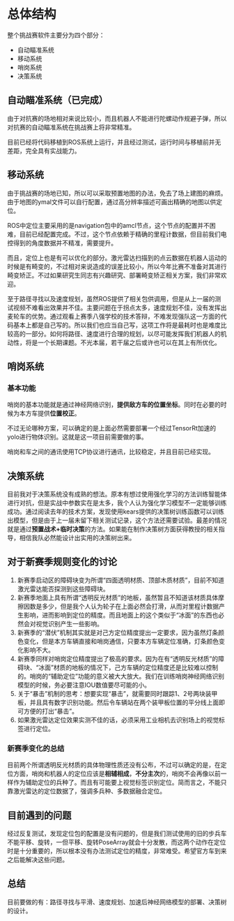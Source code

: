 # 总体结构
整个挑战赛软件主要分为四个部分：

+ 自动瞄准系统
+ 移动系统
+ 哨岗系统
+ 决策系统

## 自动瞄准系统（已完成）
由于对抗赛的场地相对来说比较小，而且机器人不能进行陀螺动作规避子弹，所以对抗赛的自动瞄准系统在挑战赛上将非常精准。

目前已经将代码移植到ROS系统上运行，并且经过测试，运行时间与移植前并无差距，完全具有实战能力。

## 移动系统
由于挑战赛的场地已知，所以可以采取预置地图的办法，免去了场上建图的麻烦。由于地图的ymal文件可以自行配置，通过高分辨率描述可画出精确的地图以供定位。

ROS中定位主要采用的是navigation包中的amcl节点，这个节点的配置并不困难，目前已经配置完成。不过，这个节点依赖于精确的里程计数据，但目前我们电控得到的角度数据并不精准，需要提升。

而且，定位上也是有可以优化的部分。激光雷达扫描到的点云数据在机器人运动的时候是有畸变的，不过相对来说造成的误差比较小，所以今年比赛不准备对其进行畸变矫正。不过如果研究生同志有兴趣研究、部署畸变矫正相关方案，我们非常欢迎。

至于路径寻找以及速度规划，虽然ROS提供了相关包供调用，但是从上一届的测试视频不难看出效果并不佳。主要问题在于拐点太多，速度规划不佳，没有发挥出麦轮车的优势。通过观看上赛季八强学校的技术答辩，不难发现强队这一方面的代码基本上都是自己写的。所以我们也应当自己写，这项工作将是最耗时也是难度比较高的一部分。如何将路径、速度进行合理的规划，以尽可能发挥我们机器人的机动性，将是一个长期课题。不光本届，若干届之后或许也可以在其上有所优化。

## 哨岗系统

### 基本功能
哨岗的基本功能就是通过神经网络识别，**提供敌方车的位置坐标**。同时在必要的时候为本方车提供**位置校正**。

不过无论哪种方案，可以确定的是上面必然需要部署一个经过TensorRt加速的yolo进行物体识别。这就是这一项目前需要做的事。

哨岗和车之间的通讯使用TCP协议进行通讯，比较稳定，并且目前已经实现。

## 决策系统
目前我对于决策系统没有成熟的想法。原本有想过使用强化学习的方法训练智能体进行对抗，但是实战中参数实在是太多，我个人认为强化学习模型不一定能够训练成功。通过阅读去年的技术方案，发现使用kears提供的决策树训练函数可以训练出模型，但是由于上一届未留下相关测试记录，这个方法还需要试验。最差的情况就是通过**预置战术+临时决策**的方法。如果能在制作决策树方面获得教授的相关指导，相信我队必然能设计出实用的决策树出来。

## 对于新赛季规则变化的讨论
1. 新赛季启动区的障碍块变为所谓“四面透明材质、顶部木质材质”，目前不知道激光雷达能否探测到这些障碍块。
2. 新赛季地面上具有所谓“透明反光材质”的地板，虽然暂且不知道该材质具体摩擦因数是多少，但是我个人认为轮子在上面必然会打滑，从而对里程计数据产生影响，进而影响到定位的精度。而且地面上的这个类似于“冰面”的东西也必然会对视觉识别产生一些影响。
3. 新赛季的“潜伏”机制其实就是对己方定位精度提出一定要求，因为虽然灯条颜色变化，但是本方车辆直接和哨岗通信，只要本方车辆定位准确，灯条颜色变化影响不大。
4. 新赛季同样对哨岗定位精度提出了极高的要求。因为在有“透明反光材质”的障碍块、“冰面”材质的地板的情况下，己方车辆的定位精度还是比较难以控制的。哨岗的“辅助定位”功能的意义被大大放大。我们在训练哨岗神经网络识别模型的时候，务必要注意IOU数值要尽可能的小。
5. 关于“暴击”机制的思考：想要实现“暴击”，就需要同时跟踪1、2号两块装甲板，并且具有数字识别功能。然后令车辆站在两个装甲板位置的平分线上面即可方便的打出“暴击”。
6. 如果激光雷达定位效果实测不佳的话，必须采用工业相机去识别场上的视觉标签进行定位。

### 新赛季变化的总结
目前两个所谓透明反光材质的具体物理性质还没有公布，不过可以确定的是，在定位方面，哨岗和机器人的定位应该是**相辅相成**，**不分主次**的，哨岗不会再像以前一样作为辅助定位的兵种了。而且有可能要上视觉标签识别定位。简而言之，不能只靠激光雷达的定位数据了，强调多兵种、多数据融合定位。

## 目前遇到的问题
经过反复测试，发现定位包的配置是没有问题的，但是我们测试使用的旧的步兵车不能平移、旋转，一但平移、旋转PoseArray就会十分发散，而这两个动作在定位时是十分重要的，所以根本没有办法测试定位的精度，非常难受。希望官方车到来之后能解决这些问题。

## 总结
目前要做的有：路径寻找与平滑、速度规划、加速后神经网络模型的部署、决策树的设计。